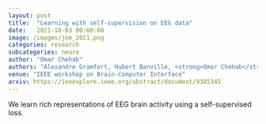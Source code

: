 ```yaml
---
layout: post
title:  "Learning with self-supervision on EEG data"
date:   2021-10-03 00:00:00
image: /images/jne_2021.png
categories: research
subcategories: neuro
author: "Omar Chehab"
authors: "Alexandre Gramfort, Hubert Banville, <strong>Omar Chehab</strong>, Aapo Hyvärinen, Denis Engemann"
venue: "IEEE workshop on Brain-Computer Interface"
arxiv: https://ieeexplore.ieee.org/abstract/document/9385345
---
```

We learn rich representations of EEG brain activity using a self-supervised loss.
